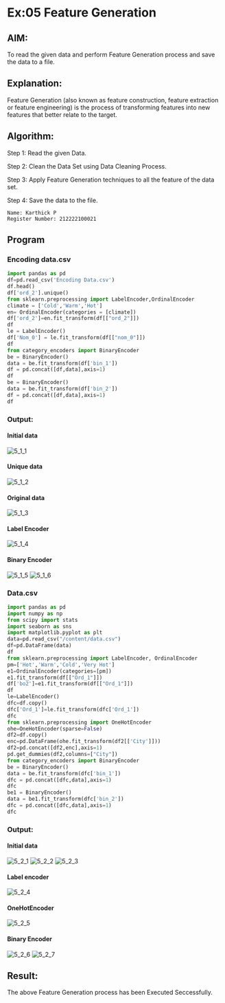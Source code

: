 # Ex:05 Feature Generation
## AIM:
To read the given data and perform Feature Generation process and save the data to a file.
## Explanation:
Feature Generation (also known as feature construction, feature extraction or feature engineering) is the process of transforming features into new features that better relate to the target.
## Algorithm:
Step 1: Read the given Data.

Step 2: Clean the Data Set using Data Cleaning Process.

Step 3: Apply Feature Generation techniques to all the feature of the data set.

Step 4: Save the data to the file.
```
Name: Karthick P
Register Number: 212222100021
```
## Program
### Encoding data.csv
```python
import pandas as pd
df=pd.read_csv('Encoding Data.csv')
df.head()
df['ord_2'].unique()
from sklearn.preprocessing import LabelEncoder,OrdinalEncoder
climate = ['Cold','Warm','Hot']
en= OrdinalEncoder(categories = [climate])
df['ord_2']=en.fit_transform(df[["ord_2"]])
df
le = LabelEncoder()
df['Nom_0'] = le.fit_transform(df[["nom_0"]])
df  
from category_encoders import BinaryEncoder
be = BinaryEncoder()
data = be.fit_transform(df['bin_1'])
df = pd.concat([df,data],axis=1)
df
be = BinaryEncoder()
data = be.fit_transform(df['bin_2'])
df = pd.concat([df,data],axis=1)
df
```
### Output:
#### Initial data
![5_1_1](https://github.com/Vasanthamukilan/ODD2023-Datascience-Ex-05/assets/119559694/20227720-0050-4582-9dfd-4bd43105b77a)
#### Unique data
![5_1_2](https://github.com/Vasanthamukilan/ODD2023-Datascience-Ex-05/assets/119559694/575ead4d-1ea9-4fa7-814f-9f47a7819938)
#### Original data
![5_1_3](https://github.com/Vasanthamukilan/ODD2023-Datascience-Ex-05/assets/119559694/b8318e85-3ace-4c81-a858-00467ac5ed7d)
#### Label Encoder
![5_1_4](https://github.com/Vasanthamukilan/ODD2023-Datascience-Ex-05/assets/119559694/2557b8eb-6c1f-46a2-8b59-7cf69152780e)
#### Binary Encoder
![5_1_5](https://github.com/Vasanthamukilan/ODD2023-Datascience-Ex-05/assets/119559694/c9a743c7-0c60-4910-809f-69a0caa8e47f)
![5_1_6](https://github.com/Vasanthamukilan/ODD2023-Datascience-Ex-05/assets/119559694/641461c5-524d-418f-9c2c-3cdfb69260f9)

### Data.csv
```python
import pandas as pd
import numpy as np
from scipy import stats
import seaborn as sns
import matplotlib.pyplot as plt
data=pd.read_csv("/content/data.csv")
df=pd.DataFrame(data)
df
from sklearn.preprocessing import LabelEncoder, OrdinalEncoder
pm=['Hot','Warm','Cold','Very Hot']
e1=OrdinalEncoder(categories=[pm])
e1.fit_transform(df[["Ord_1"]])
df['bo2']=e1.fit_transform(df[["Ord_1"]])
df
le=LabelEncoder()
dfc=df.copy()
dfc['Ord_1']=le.fit_transform(dfc['Ord_1'])
dfc
from sklearn.preprocessing import OneHotEncoder
ohe=OneHotEncoder(sparse=False)
df2=df.copy()
enc=pd.DataFrame(ohe.fit_transform(df2[['City']]))
df2=pd.concat([df2,enc],axis=1)
pd.get_dummies(df2,columns=["City"])
from category_encoders import BinaryEncoder
be = BinaryEncoder()
data = be.fit_transform(dfc['bin_1'])
dfc = pd.concat([dfc,data],axis=1)
dfc
be1 = BinaryEncoder()
data = be1.fit_transform(dfc['bin_2'])
dfc = pd.concat([dfc,data],axis=1)
dfc
```
### Output:
#### Initial data
![5_2_1](https://github.com/Vasanthamukilan/ODD2023-Datascience-Ex-05/assets/119559694/e5c979f4-94c8-4a0e-9503-95aca6979aaa)
![5_2_2](https://github.com/Vasanthamukilan/ODD2023-Datascience-Ex-05/assets/119559694/4787be50-fbe8-4673-bf8c-f0bc7412bf5e)
![5_2_3](https://github.com/Vasanthamukilan/ODD2023-Datascience-Ex-05/assets/119559694/11312c37-1942-435f-9317-04859e062b8e)
#### Label encoder
![5_2_4](https://github.com/Vasanthamukilan/ODD2023-Datascience-Ex-05/assets/119559694/055b1732-89a5-4b88-ae61-22dd2ffb48ab)
#### OneHotEncoder
![5_2_5](https://github.com/Vasanthamukilan/ODD2023-Datascience-Ex-05/assets/119559694/35627fe1-a0ec-49ee-900b-2d5ee61970a1)
#### Binary Encoder
![5_2_6](https://github.com/Vasanthamukilan/ODD2023-Datascience-Ex-05/assets/119559694/5fe1ba94-c9fd-498b-8976-c45f3a494b1b)
![5_2_7](https://github.com/Vasanthamukilan/ODD2023-Datascience-Ex-05/assets/119559694/25b12574-f258-4672-92de-aee7ce3a42a6)
## Result:
The above Feature Generation process has been Executed Seccessfully.
